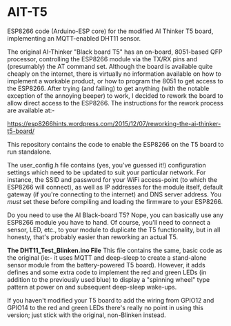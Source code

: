 # AIT-T5
ESP8266 code (Arduino-ESP core) for the modified AI Thinker T5 board, implementing an MQTT-enabled DHT11 sensor.

The original AI-Thinker "Black board T5" has an on-board, 8051-based QFP processor, controlling the ESP8266
module via the TX/RX pins and (presumably) the AT command set.  Although the board is available quite
cheaply on the internet, there is virtually no information available on how to implement a workable
product, or how to program the 8051 to get access to the ESP8266.  After trying (and failing) to get
anything (with the notable exception of the annoying beeper) to work, I decided to rework the board to
allow direct access to the ESP8266.  The instructions for the rework process are available at:-

https://esp8266hints.wordpress.com/2015/12/07/reworking-the-ai-thinker-t5-board/

This repository contains the code to enable the ESP8266 on the T5 board to run standalone.

The user_config.h file contains (yes, you've guessed it!) configuration settings which need
to be updated to suit your particular network.  For instance, the SSID and password for your
WiFi access-point (to which the ESP8266 will connect), as well as IP addresses for the module
itself, default gateway (if you're connecting to the internet) and DNS server address.  You *must*
set these before compiling and loading the firmware to your ESP8266.

Do you need to use the AI Black-board T5?  Nope, you can basically use any ESP8266 module you
have to hand.  Of course, you'll need to connect a sensor, LED, etc., to your module to duplicate
the T5 functionality, but in all honesty, that's probably easier than reworking an actual T5.

**The DHT11_Test_Blinken.ino File**
This file contains the same, basic code as the original (ie:- it uses MQTT and deep-sleep to
create a stand-alone sensor module from the battery-powered T5 board).  However, it adds defines and
some extra code to implement the red and green LEDs (in addition to the previously used blue) to
display a "spinning wheel" type pattern at power on and subsequent deep-sleep wake-ups.

If you haven't modified your T5 board to add the wiring from GPIO12 and GPIO14 to the red and green
LEDs there's really no point in using this version; just stick with the original, non-Blinken
instead.
